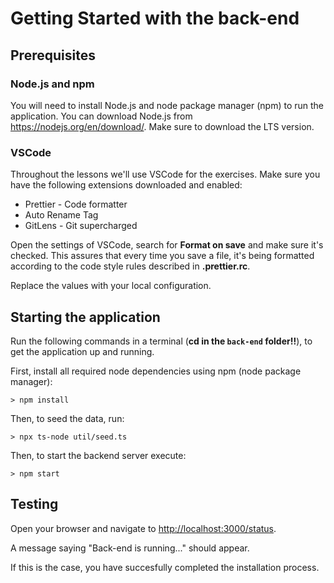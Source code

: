 # Getting Started with the back-end

## Prerequisites

### Node.js and npm

You will need to install Node.js and node package manager (npm) to run the application.
You can download Node.js from <https://nodejs.org/en/download/>.
Make sure to download the LTS version.

### VSCode

Throughout the lessons we'll use VSCode for the exercises. Make sure you have the following extensions downloaded and enabled:

-   Prettier - Code formatter
-   Auto Rename Tag
-   GitLens - Git supercharged

Open the settings of VSCode, search for **Format on save** and make sure it's checked. This assures that every time you save a file, it's being formatted according to the code style rules described in **.prettier.rc**.

Replace the values with your local configuration.

## Starting the application

Run the following commands in a terminal (**cd in the `back-end` folder!!**), to get the application up and running.

First, install all required node dependencies using npm (node package manager):

```console
> npm install
```

Then, to seed the data, run:

```console
> npx ts-node util/seed.ts
```

Then, to start the backend server execute:

```console
> npm start
```

## Testing

Open your browser and navigate to <http://localhost:3000/status>.

A message saying "Back-end is running..." should appear.

If this is the case, you have succesfully completed the installation process.
